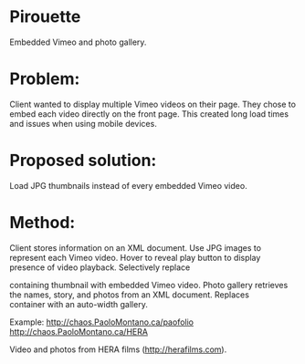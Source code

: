 Pirouette
========

Embedded Vimeo and photo gallery.

Problem:
======
Client wanted to display multiple Vimeo videos on their page. 
They chose to embed each video directly on the front page.
This created long load times and issues when using mobile devices.

Proposed solution:
======
Load JPG thumbnails instead of every embedded Vimeo video.

Method:
======
Client stores information on an XML document.
Use JPG images to represent each Vimeo video.
Hover to reveal play button to display presence of video playback.
Selectively replace <div> containing thumbnail with embedded Vimeo video.
Photo gallery retrieves the names, story, and photos from an XML document.
Replaces <div> container with an auto-width gallery.

Example: http://chaos.PaoloMontano.ca/paofolio
         http://chaos.PaoloMontano.ca/HERA

Video and photos from HERA films (http://herafilms.com).
